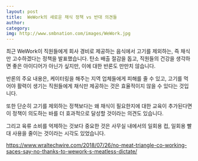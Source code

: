 ```yaml
---
layout: post
title:  WeWork의 새로운 채식 정책 vs 반대 의견들
author: 
category: 
img: http://www.smbnation.com/images/WeWork.jpg
---
```


최근 WeWork이 직원들에게 회사 경비로 제공하는 음식에서 고기를 제외하는, 즉 채식만 고수하겠다는 정책을 발표했습니다. 탄소 배출 절감을 돕고, 직원들의 건강을 생각하면 좋은 아이디어가 아닌가 싶지만, 이에 대한 반론도 만만치 않습니다.  

반론의 주요 내용은, 케이터링을 해주는 지역 업체들에게 피해를 줄 수 있고, 고기를 먹어야 활력이 생기는 직원들에게 채식만 제공하는 것은 효율적이지 않을 수 있다는 것입니다. 

또한 단순히 고기를 제외하는 정책보다는 왜 채식이 필요한지에 대한 교육이 추가된다면 이 정책이 의도하는 바를 더 효과적으로 달성할 것이라는 의견도 있습니다. 

그리고 육류 소비를 억제하는 것보다 중요한 것은 사무실 내에서의 일회용 컵, 일회용 빨대 사용을 줄이는 것이라는 시각도 있었습니다. 

https://www.wraltechwire.com/2018/07/26/no-meat-triangle-co-working-saces-say-no-thanks-to-wework-s-meatless-dictate/
